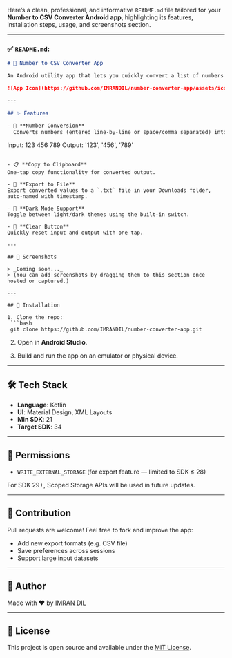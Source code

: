 Here’s a clean, professional, and informative `README.md` file tailored for your **Number to CSV Converter Android app**, highlighting its features, installation steps, usage, and screenshots section.

---

### ✅ `README.md`:

```markdown
# 📱 Number to CSV Converter App

An Android utility app that lets you quickly convert a list of numbers into CSV-formatted text — wrapped in single quotes and comma-separated. Built with Kotlin and Material Design.

![App Icon](https://github.com/IMRANDIL/number-converter-app/assets/icon.png) <!-- Replace with actual hosted icon if available -->

---

## ✨ Features

- 🧮 **Number Conversion**  
  Converts numbers (entered line-by-line or space/comma separated) into comma-separated values wrapped in single quotes:
```

Input: 123 456 789
Output: '123', '456', '789'

````

- 📋 **Copy to Clipboard**  
One-tap copy functionality for converted output.

- 📂 **Export to File**  
Export converted values to a `.txt` file in your Downloads folder, auto-named with timestamp.

- 🌙 **Dark Mode Support**  
Toggle between light/dark themes using the built-in switch.

- 🧼 **Clear Button**  
Quickly reset input and output with one tap.

---

## 📸 Screenshots

> _Coming soon..._  
> (You can add screenshots by dragging them to this section once hosted or captured.)

---

## 🚀 Installation

1. Clone the repo:
 ```bash
 git clone https://github.com/IMRANDIL/number-converter-app.git
````

2. Open in **Android Studio**.

3. Build and run the app on an emulator or physical device.

---

## 🛠 Tech Stack

* **Language**: Kotlin
* **UI**: Material Design, XML Layouts
* **Min SDK**: 21
* **Target SDK**: 34

---

## 🔐 Permissions

* `WRITE_EXTERNAL_STORAGE` (for export feature — limited to SDK ≤ 28)

For SDK 29+, Scoped Storage APIs will be used in future updates.

---

## 🤝 Contribution

Pull requests are welcome! Feel free to fork and improve the app:

* Add new export formats (e.g. CSV file)
* Save preferences across sessions
* Support large input datasets

---

## 📧 Author

Made with ❤️ by [IMRAN DIL](https://github.com/IMRANDIL)

---

## 📄 License

This project is open source and available under the [MIT License](LICENSE).

```


